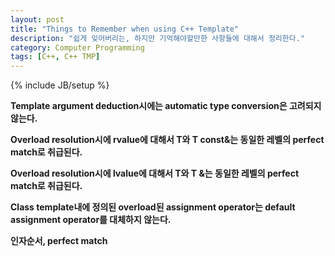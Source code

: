 ```yaml
---
layout: post
title: "Things to Remember when using C++ Template"
description: "쉽게 잊어버리는, 하지만 기억해야할만한 사항들에 대해서 정리한다."
category: Computer Programming
tags: [C++, C++ TMP]
---
```

{% include JB/setup %}

**Template argument deduction시에는 automatic type conversion은 고려되지 않는다.**

**Overload resolution시에 rvalue에 대해서 T와 T const&는 동일한 레벨의 perfect match로 취급된다.**

**Overload resolution시에 lvalue에 대해서 T와 T &는 동일한 레벨의 perfect match로 취급된다.**

**Class template내에 정의된 overload된 assignment operator는 default assignment operator를 대체하지 않는다.**

**인자순서, perfect match**
